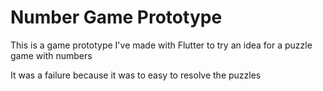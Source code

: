 # Number Game Prototype

This is a game prototype I've made with Flutter to try an idea for a puzzle game with numbers

It was a failure because it was to easy to resolve the puzzles
